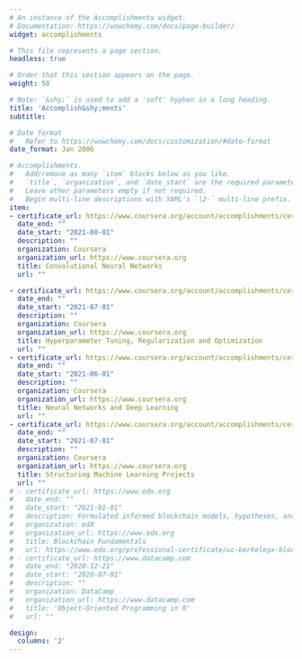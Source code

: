 ```yaml
---
# An instance of the Accomplishments widget.
# Documentation: https://wowchemy.com/docs/page-builder/
widget: accomplishments

# This file represents a page section.
headless: true

# Order that this section appears on the page.
weight: 50

# Note: `&shy;` is used to add a 'soft' hyphen in a long heading.
title: 'Accomplish&shy;ments'
subtitle:

# Date format
#   Refer to https://wowchemy.com/docs/customization/#date-format
date_format: Jan 2006

# Accomplishments.
#   Add/remove as many `item` blocks below as you like.
#   `title`, `organization`, and `date_start` are the required parameters.
#   Leave other parameters empty if not required.
#   Begin multi-line descriptions with YAML's `|2-` multi-line prefix.
item:
- certificate_url: https://www.coursera.org/account/accomplishments/certificate/834YQD7ANRQP
  date_end: ""
  date_start: "2021-08-01"
  description: ""
  organization: Coursera
  organization_url: https://www.coursera.org
  title: Convolutional Neural Networks
  url: ""

- certificate_url: https://www.coursera.org/account/accomplishments/certificate/PCM9SJEJ3TZ3
  date_end: ""
  date_start: "2021-07-01"
  description: ""
  organization: Coursera
  organization_url: https://www.coursera.org
  title: Hyperparameter Tuning, Regularization and Optimization
  url: ""
- certificate_url: https://www.coursera.org/account/accomplishments/certificate/UW97TNYWAMQV
  date_end: ""
  date_start: "2021-06-01"
  description: ""
  organization: Coursera
  organization_url: https://www.coursera.org
  title: Neural Networks and Deep Learning
  url: ""
- certificate_url: https://www.coursera.org/account/accomplishments/certificate/PPHLMK3JN842
  date_end: ""
  date_start: "2021-07-01"
  description: ""
  organization: Coursera
  organization_url: https://www.coursera.org
  title: Structuring Machine Learning Projects
  url: ""
# - certificate_url: https://www.edx.org
#   date_end: ""
#   date_start: "2021-01-01"
#   description: Formulated informed blockchain models, hypotheses, and use cases.
#   organization: edX
#   organization_url: https://www.edx.org
#   title: Blockchain Fundamentals
#   url: https://www.edx.org/professional-certificate/uc-berkeleyx-blockchain-fundamentals
# - certificate_url: https://www.datacamp.com
#   date_end: "2020-12-21"
#   date_start: "2020-07-01"
#   description: ""
#   organization: DataCamp
#   organization_url: https://www.datacamp.com
#   title: 'Object-Oriented Programming in R'
#   url: ""

design:
  columns: '2' 
---
```

